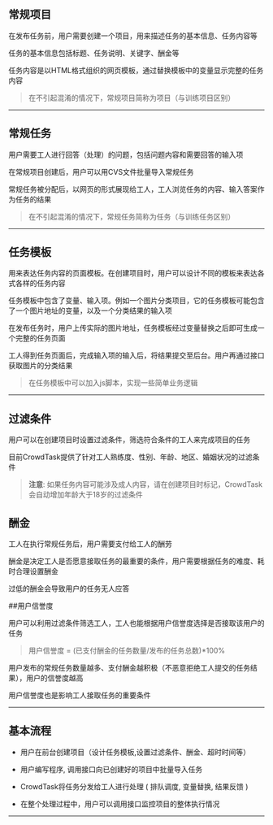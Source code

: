 
## 常规项目

在发布任务前，用户需要创建一个项目，用来描述任务的基本信息、任务内容等

任务的基本信息包括标题、任务说明、关键字、酬金等

任务内容是以HTML格式组织的网页模板，通过替换模板中的变量显示完整的任务内容

>在不引起混淆的情况下，常规项目简称为项目（与训练项目区别）

------

## 常规任务

用户需要工人进行回答（处理）的问题，包括问题内容和需要回答的输入项

在常规项目创建后，用户可以用CVS文件批量导入常规任务

常规任务被分配后，以网页的形式展现给工人，工人浏览任务的内容、输入答案作为任务的结果

>在不引起混淆的情况下，常规任务简称为任务（与训练任务区别）

------

## 任务模板

用来表达任务内容的页面模板。在创建项目时，用户可以设计不同的模板来表达各式各样的任务内容

任务模板中包含了变量、输入项。例如一个图片分类项目，它的任务模板可能包含了一个图片地址的变量，以及一个分类结果的输入项

在发布任务时，用户上传实际的图片地址，任务模板经过变量替换之后即可生成一个完整的任务页面

工人得到任务页面后，完成输入项的输入后，将结果提交至后台。用户再通过接口获取图片的分类结果

>在任务模板中可以加入js脚本，实现一些简单业务逻辑

------

## 过滤条件

用户可以在创建项目时设置过滤条件，筛选符合条件的工人来完成项目的任务

目前CrowdTask提供了针对工人熟练度、性别、年龄、地区、婚姻状况的过滤条件

>**注意**: 如果任务内容可能涉及成人内容，请在创建项目时标记，CrowdTask会自动增加年龄大于18岁的过滤条件


## 酬金

工人在执行常规任务后，用户需要支付给工人的酬劳

酬金是决定工人是否愿意接取任务的最重要的条件，用户需要根据任务的难度、耗时合理设置酬金

过低的酬金会导致用户的任务无人应答

##用户信誉度

用户可以利用过滤条件筛选工人，工人也能根据用户信誉度选择是否接取该用户的任务

>用户信誉度 = (已支付酬金的任务数量/发布的任务总数)*100%

用户发布的常规任务数量越多、支付酬金越积极（不恶意拒绝工人提交的任务结果），用户的信誉度越高

用户信誉度也是影响工人接取任务的重要条件

- - -


## 基本流程

* 用户在前台创建项目（设计任务模板,设置过滤条件、酬金、超时时间等）

* 用户编写程序, 调用接口向已创建好的项目中批量导入任务

* CrowdTask将任务分发给工人进行处理 ( 排队调度, 变量替换, 结果反馈 )

* 在整个处理过程中，用户可以调用接口监控项目的整体执行情况

------






